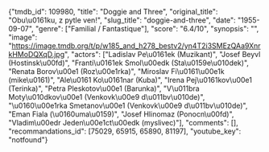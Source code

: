 {"tmdb_id": 109980, "title": "Doggie and Three", "original_title": "Obu\u0161ku, z pytle ven!", "slug_title": "doggie-and-three", "date": "1955-09-07", "genre": ["Familial / Fantastique"], "score": "6.4/10", "synopsis": "", "image": "https://image.tmdb.org/t/p/w185_and_h278_bestv2/yn4T2i3SMEzQAa9XnrkHMoDQXqD.jpg", "actors": ["Ladislav Pe\u0161ek (Muzikant)", "Josef Beyvl (Hostinsk\u00fd)", "Franti\u0161ek Smol\u00edk (Sta\u0159e\u010dek)", "Renata Borov\u00e1 (Roz\u00e1rka)", "Miroslav Fi\u0161\u00e1k (mike\u0161)", "Ale\u0161 Ko\u0161nar (Kuba)", "Irena Pej\u0161kov\u00e1 (Terinka)", "Petra Pleskotov\u00e1 (Barunka)", "V\u011bra Moty\u010dkov\u00e1 (Venkovk\u00e9 d\u011bv\u010de)", "\u0160\u00e1rka Smetanov\u00e1 (Venkovk\u00e9 d\u011bv\u010de)", "Eman Fiala (\u0160uma\u0159)", "Josef Hlinomaz (Ponocn\u00fd)", "Vladim\u00edr Jeden\u00e1ct\u00edk (myslivec)"], "comments": [], "recommandations_id": [75029, 65915, 65890, 81197], "youtube_key": "notfound"}